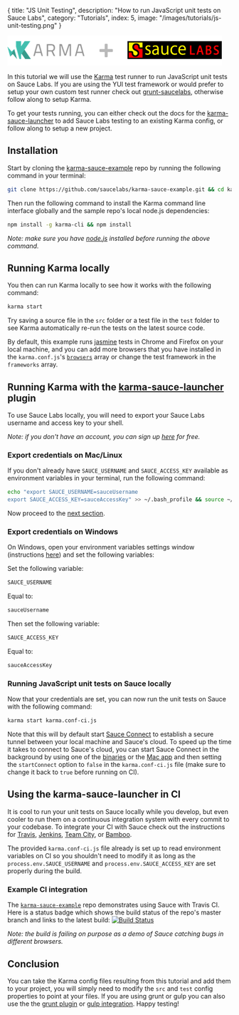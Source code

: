 {
  title: "JS Unit Testing",
  description: "How to run JavaScript unit tests on Sauce Labs",
  category: "Tutorials",
  index: 5,
  image: "/images/tutorials/js-unit-testing.png"
}

![karma-plus-sauce](/images/tutorials/js-unit-testing/karma-plus-sauce.png)

In this tutorial we will use the [Karma](http://karma-runner.github.io/) test runner to run JavaScript unit tests on Sauce Labs. If you are using the YUI test framework or would prefer to setup your own custom test runner check out [grunt-saucelabs](https://github.com/axemclion/grunt-saucelabs), otherwise follow along to setup Karma.

To get your tests running, you can either check out the docs for the [karma-sauce-launcher](https://github.com/karma-runner/karma-sauce-launcher) to add Sauce Labs testing to an existing Karma config, or follow along to setup a new project.

## Installation

Start by cloning the [karma-sauce-example](https://github.com/saucelabs/karma-sauce-example.git) repo by running the following command in your terminal:

```bash
git clone https://github.com/saucelabs/karma-sauce-example.git && cd karma-sauce-example
```

Then run the following command to install the Karma command line interface globally and the sample repo's local node.js dependencies:

```bash
npm install -g karma-cli && npm install 
```

*Note: make sure you have [node.js](http://nodejs.org/) installed before running the above command.* 

## Running Karma locally

You then can run Karma locally to see how it works with the following command:
```bash
karma start
```

Try saving a source file in the `src` folder or a test file in the `test` folder to see Karma automatically re-run the tests on the latest source code.

By default, this example runs [jasmine](http://jasmine.github.io/2.0/introduction.html) tests in Chrome and Firefox on your local machine, and you can add more browsers that you have installed in the `karma.conf.js`'s [`browsers`](http://karma-runner.github.io/config/browsers.html) array or change the test framework in the `frameworks` array.

## Running Karma with the [karma-sauce-launcher](https://github.com/karma-runner/karma-sauce-launcher) plugin

To use Sauce Labs locally, you will need to export your Sauce Labs username and access key to your shell.

*Note: if you don't have an account, you can sign up [here](https://saucelabs.com/signup/plan/free) for free.*

### Export credentials on Mac/Linux
If you don't already have `SAUCE_USERNAME` and `SAUCE_ACCESS_KEY` available as environment variables in your terminal, run the following command:

```bash
echo "export SAUCE_USERNAME=sauceUsername
export SAUCE_ACCESS_KEY=sauceAccessKey" >> ~/.bash_profile && source ~/.bash_profile
```

Now proceed to the [next section](#running-javascript-unit-tests-on-sauce-locally).

### Export credentials on Windows

On Windows, open your environment variables settings window (instructions [here](http://www.itechtalk.com/thread3595.html)) and set the following variables:

Set the following variable:

```bash
SAUCE_USERNAME
```

Equal to:
```bash
sauceUsername
```

Then set the following variable:
```bash
SAUCE_ACCESS_KEY
```

Equal to:
```bash
sauceAccessKey
```

### Running JavaScript unit tests on Sauce locally

Now that your credentials are set, you can now run the unit tests on Sauce with the following command:

```bash
karma start karma.conf-ci.js
```

Note that this will by default start [Sauce Connect](/reference/sauce-connect/) to establish a secure tunnel between your local machine and Sauce's cloud. To speed up the time it takes to connect to Sauce's cloud, you can start Sauce Connect in the background by using one of the [binaries](/reference/sauce-connect/#getting-started) or the [Mac app](https://saucelabs.com/mac) and then setting the `startConnect` option to `false` in the `karma.conf-ci.js` file (make sure to change it back to `true` before running on CI).

## Using the karma-sauce-launcher in CI

It is cool to run your unit tests on Sauce locally while you develop, but even cooler to run them on a continuous integration system with every commit to your codebase. To integrate your CI with Sauce check out the instructions for [Travis](/ci-integrations/travis-ci/), [Jenkins](/ci-integrations/jenkins/), [Team City](/ci-integrations/teamcity/), or [Bamboo](/ci-integrations/bamboo/).

The provided `karma.conf-ci.js` file already is set up to read environment variables on CI so you shouldn't need to modify it as long as the `process.env.SAUCE_USERNAME` and `process.env.SAUCE_ACCESS_KEY` are set properly during the build.

### Example CI integration

The [`karma-sauce-example`](https://github.com/saucelabs/karma-sauce-example.git) repo demonstrates using Sauce with Travis CI. Here is a status badge which shows the build status of the repo's master branch and links to the latest build:
[![Build Status](https://travis-ci.org/saucelabs/karma-sauce-example.png?branch=master)](https://travis-ci.org/saucelabs/karma-sauce-example)

*Note: the build is failing on purpose as a demo of Sauce catching bugs in different browsers.*

## Conclusion

You can take the Karma config files resulting from this tutorial and add them to your project, you will simply need to modify the `src` and `test` config properties to point at your files. If you are using grunt or gulp you can also use the the [grunt plugin](https://github.com/karma-runner/grunt-karma) or [gulp integration](https://github.com/karma-runner/gulp-karma). Happy testing!